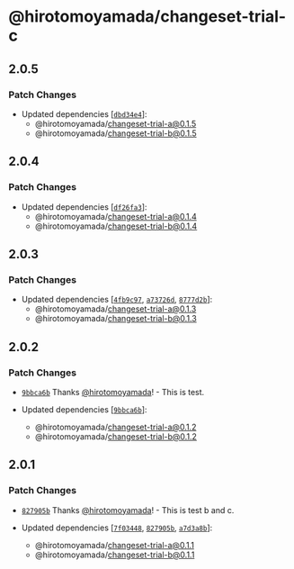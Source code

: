 # @hirotomoyamada/changeset-trial-c

## 2.0.5

### Patch Changes

- Updated dependencies [[`dbd34e4`](https://github.com/hirotomoyamada/changesets-trial/commit/dbd34e459756baf65c458f5077c1c647816b5694)]:
  - @hirotomoyamada/changeset-trial-a@0.1.5
  - @hirotomoyamada/changeset-trial-b@0.1.5

## 2.0.4

### Patch Changes

- Updated dependencies [[`df26fa3`](https://github.com/hirotomoyamada/changesets-trial/commit/df26fa3d0a4226ecb8f1655094a415cee8ed47e1)]:
  - @hirotomoyamada/changeset-trial-a@0.1.4
  - @hirotomoyamada/changeset-trial-b@0.1.4

## 2.0.3

### Patch Changes

- Updated dependencies [[`4fb9c97`](https://github.com/hirotomoyamada/changesets-trial/commit/4fb9c97503c2b2986ef2e2948f345dab203f3117), [`a73726d`](https://github.com/hirotomoyamada/changesets-trial/commit/a73726dda86ccf97b04b99e131cf4bed75b524bc), [`8777d2b`](https://github.com/hirotomoyamada/changesets-trial/commit/8777d2bd90979dfb45f205f86f60a46397995897)]:
  - @hirotomoyamada/changeset-trial-a@0.1.3
  - @hirotomoyamada/changeset-trial-b@0.1.3

## 2.0.2

### Patch Changes

- [`9bbca6b`](https://github.com/hirotomoyamada/changesets-trial/commit/9bbca6b58af1296a363c2046e36521775af6a183) Thanks [@hirotomoyamada](https://github.com/hirotomoyamada)! - This is test.

- Updated dependencies [[`9bbca6b`](https://github.com/hirotomoyamada/changesets-trial/commit/9bbca6b58af1296a363c2046e36521775af6a183)]:
  - @hirotomoyamada/changeset-trial-a@0.1.2
  - @hirotomoyamada/changeset-trial-b@0.1.2

## 2.0.1

### Patch Changes

- [`827905b`](https://github.com/hirotomoyamada/changesets-trial/commit/827905b075746b43ccb9d5a1319378694fbf433b) Thanks [@hirotomoyamada](https://github.com/hirotomoyamada)! - This is test b and c.

- Updated dependencies [[`7f03448`](https://github.com/hirotomoyamada/changesets-trial/commit/7f034482eb4980c3f74789a7b96eb39feb38514f), [`827905b`](https://github.com/hirotomoyamada/changesets-trial/commit/827905b075746b43ccb9d5a1319378694fbf433b), [`a7d3a8b`](https://github.com/hirotomoyamada/changesets-trial/commit/a7d3a8b90fe44d5c535e4d3ded0246bcffa84990)]:
  - @hirotomoyamada/changeset-trial-a@0.1.1
  - @hirotomoyamada/changeset-trial-b@0.1.1
